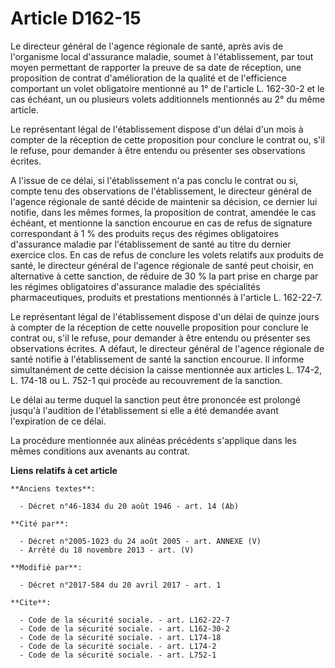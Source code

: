 # Article D162-15

Le directeur général de l'agence régionale de santé, après avis de l'organisme local d'assurance maladie, soumet à
l'établissement, par tout moyen permettant de rapporter la preuve de sa date de réception, une proposition de contrat
d'amélioration de la qualité et de l'efficience comportant un volet obligatoire mentionné au 1° de l'article L. 162-30-2 et
le cas échéant, un ou plusieurs volets additionnels mentionnés au 2° du même article.

Le représentant légal de l'établissement dispose d'un délai d'un mois à compter de la réception de cette proposition pour
conclure le contrat ou, s'il le refuse, pour demander à être entendu ou présenter ses observations écrites.

A l'issue de ce délai, si l'établissement n'a pas conclu le contrat ou si, compte tenu des observations de l'établissement,
le directeur général de l'agence régionale de santé décide de maintenir sa décision, ce dernier lui notifie, dans les mêmes
formes, la proposition de contrat, amendée le cas échéant, et mentionne la sanction encourue en cas de refus de signature
correspondant à 1 % des produits reçus des régimes obligatoires d'assurance maladie par l'établissement de santé au titre du
dernier exercice clos. En cas de refus de conclure les volets relatifs aux produits de santé, le directeur général de
l'agence régionale de santé peut choisir, en alternative à cette sanction, de réduire de 30 % la part prise en charge par les
régimes obligatoires d'assurance maladie des spécialités pharmaceutiques, produits et prestations mentionnés à l'article L.
162-22-7.

Le représentant légal de l'établissement dispose d'un délai de quinze jours à compter de la réception de cette nouvelle
proposition pour conclure le contrat ou, s'il le refuse, pour demander à être entendu ou présenter ses observations écrites.
A défaut, le directeur général de l'agence régionale de santé notifie à l'établissement de santé la sanction encourue. Il
informe simultanément de cette décision la caisse mentionnée aux articles L. 174-2, L. 174-18 ou L. 752-1 qui procède au
recouvrement de la sanction.

Le délai au terme duquel la sanction peut être prononcée est prolongé jusqu'à l'audition de l'établissement si elle a été
demandée avant l'expiration de ce délai.

La procédure mentionnée aux alinéas précédents s'applique dans les mêmes conditions aux avenants au contrat.

**Liens relatifs à cet article**

	**Anciens textes**:

	  - Décret n°46-1834 du 20 août 1946 - art. 14 (Ab)

	**Cité par**:

	  - Décret n°2005-1023 du 24 août 2005 - art. ANNEXE (V)
	  - Arrêté du 18 novembre 2013 - art. (V)

	**Modifié par**:

	  - Décret n°2017-584 du 20 avril 2017 - art. 1

	**Cite**:

	  - Code de la sécurité sociale. - art. L162-22-7
	  - Code de la sécurité sociale. - art. L162-30-2
	  - Code de la sécurité sociale. - art. L174-18
	  - Code de la sécurité sociale. - art. L174-2
	  - Code de la sécurité sociale. - art. L752-1
